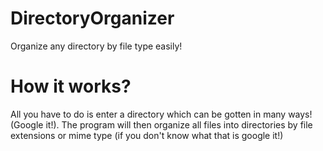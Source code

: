 # DirectoryOrganizer
Organize any directory by file type easily!
# How it works?
All you have to do is enter a directory which can be gotten in many ways! (Google it!). 
The program will then organize all files into directories by file extensions or mime type (if you don't know what that is google it!)
